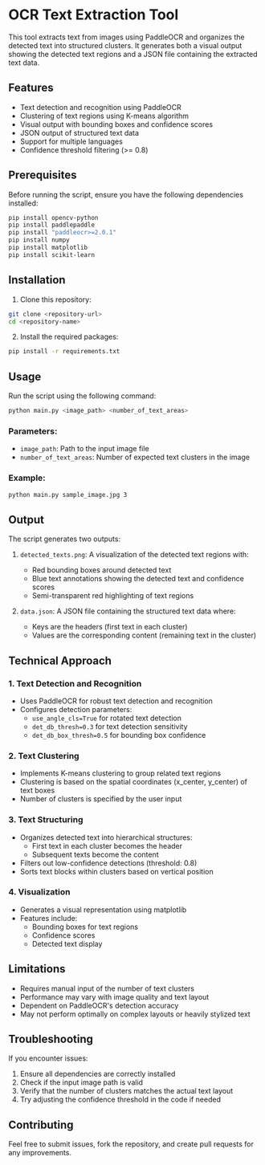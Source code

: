 # OCR Text Extraction Tool

This tool extracts text from images using PaddleOCR and organizes the detected text into structured clusters. It generates both a visual output showing the detected text regions and a JSON file containing the extracted text data.

## Features

- Text detection and recognition using PaddleOCR
- Clustering of text regions using K-means algorithm
- Visual output with bounding boxes and confidence scores
- JSON output of structured text data
- Support for multiple languages
- Confidence threshold filtering (>= 0.8)

## Prerequisites

Before running the script, ensure you have the following dependencies installed:

```bash
pip install opencv-python
pip install paddlepaddle
pip install "paddleocr>=2.0.1"
pip install numpy
pip install matplotlib
pip install scikit-learn
```

## Installation

1. Clone this repository:
```bash
git clone <repository-url>
cd <repository-name>
```

2. Install the required packages:
```bash
pip install -r requirements.txt
```

## Usage

Run the script using the following command:

```bash
python main.py <image_path> <number_of_text_areas>
```

### Parameters:
- `image_path`: Path to the input image file
- `number_of_text_areas`: Number of expected text clusters in the image

### Example:
```bash
python main.py sample_image.jpg 3
```

## Output

The script generates two outputs:

1. `detected_texts.png`: A visualization of the detected text regions with:
   - Red bounding boxes around detected text
   - Blue text annotations showing the detected text and confidence scores
   - Semi-transparent red highlighting of text regions

2. `data.json`: A JSON file containing the structured text data where:
   - Keys are the headers (first text in each cluster)
   - Values are the corresponding content (remaining text in the cluster)

## Technical Approach

### 1. Text Detection and Recognition
- Uses PaddleOCR for robust text detection and recognition
- Configures detection parameters:
  - `use_angle_cls=True` for rotated text detection
  - `det_db_thresh=0.3` for text detection sensitivity
  - `det_db_box_thresh=0.5` for bounding box confidence

### 2. Text Clustering
- Implements K-means clustering to group related text regions
- Clustering is based on the spatial coordinates (x_center, y_center) of text boxes
- Number of clusters is specified by the user input

### 3. Text Structuring
- Organizes detected text into hierarchical structures:
  - First text in each cluster becomes the header
  - Subsequent texts become the content
- Filters out low-confidence detections (threshold: 0.8)
- Sorts text blocks within clusters based on vertical position

### 4. Visualization
- Generates a visual representation using matplotlib
- Features include:
  - Bounding boxes for text regions
  - Confidence scores
  - Detected text display

## Limitations

- Requires manual input of the number of text clusters
- Performance may vary with image quality and text layout
- Dependent on PaddleOCR's detection accuracy
- May not perform optimally on complex layouts or heavily stylized text

## Troubleshooting

If you encounter issues:

1. Ensure all dependencies are correctly installed
2. Check if the input image path is valid
3. Verify that the number of clusters matches the actual text layout
4. Try adjusting the confidence threshold in the code if needed

## Contributing

Feel free to submit issues, fork the repository, and create pull requests for any improvements.